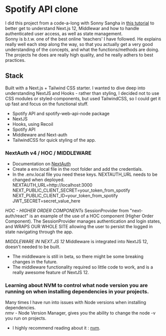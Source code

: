 # Spotify API clone

I did this project from a code-a-long with Sonny Sangha in [this tutorial](https://www.youtube.com/watch?v=3xrko3GpYoU&t=3571s) to better get to understand Next.js 12, Middlewar and how to handle authenticated user access, as well as state management.
<br>
Sonny is b.t.w. one of the best online 'teachers' I have followed. He explains really well each step along the way, so that you actually get a very good understanding of the concepts, and what the functions/methods are doing. The projects he does are really high quality, and he really adhers to best practices.
<br>

## Stack

Built with a Next.js + Tailwind CSS starter.
I wanted to dive deep into understanding NextJS and Hooks - rather than styling, I decided not to use CSS modules or styled-components, but used TailwindCSS, so I could get it up fast and focus on the functional stuff.

- Spotify API and spotify-web-api-node package
- NextJS
- Hooks, using Recoil
- Spotify API
- Middleware and Next-auth
- TailwindCSS for quick styling of the app.

### NextAuth v4 / HOC / MIDDLEWARE

- Documentation on [NextAuth](https://next-auth.js.org/getting-started/example#add-api-route)
- Create a env.local file in the root folder and add the credentials.
- In the .env.local file you need these keys. NEXTAUTH_URL needs to be changed when deployed.
  <br>
  NEXTAUTH_URL=http://localhost:3000
  NEXT_PUBLIC_CLIENT_SECRET=your_token_from_spotify
  NEXT_PUBLIC_CLIENT_ID=your_token_from_spotify
  JWT_SECRET=secret_value_here

_HOC - HIGHER ORDER COMPONENTs_
SessionProvider from "next-auth/react" is an example of the use of a HOC component (Higher Order Component). The SessionProvider manages authentication and login states, and WRAPS OUR WHOLE SITE allowing the user to persist the logged in state navigating through the app.

_MIDDLEWARE IN NEXT.JS 12_
Middleware is integrated into NextJS 12, doesn't needed to be built.

- The middleware is still in beta, so there might be some breaking changes in the future.
- The middleware functionality required so little code to work, and is a really awesome feature of NextJS 12.

### Learning about NVM to control what node version you are running on when installing dependencies in your projects.

Many times I have run into issues with Node versions when installing dependencies.<br>
_nmv_ - Node Version Manager, gives you the ability to change the node -v you run on projects.

- I highly recommend reading about it : [nvm](https://github.com/nvm-sh/nvm#installing-and-updating).
